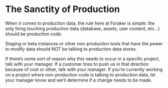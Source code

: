 # The Sanctity of Production

When it comes to production data, the rule here at Foraker is simple: the only thing touching production data (database, assets, user content, etc…) should be production code.

Staging or beta instances or other non-production tools that have the power to modify data should NOT be talking to production data stores.

If there’s some sort of reason why this needs to occur in a specific project, talk with your manager. If a customer tries to push us in that direction because of cost or other, talk with your manager. If you’re currently working on a project where non-production code is talking to production data, let your manager know and we’ll determine if a change needs to be made.